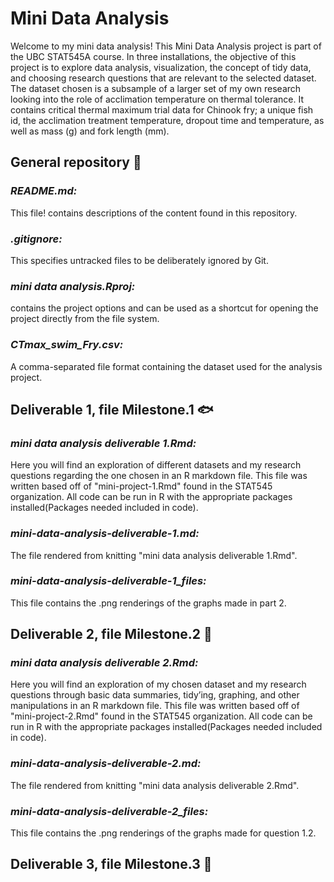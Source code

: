 # **Mini Data Analysis** 

Welcome to my mini data analysis!
This Mini Data Analysis project is part of the UBC STAT545A course. In three installations, the objective of this project is to explore data analysis, visualization, the concept of tidy data, and choosing research questions that are relevant to the selected dataset. The dataset chosen is a subsample of a larger set of my own research looking into the role of acclimation temperature on thermal tolerance. It contains critical thermal maximum trial data for Chinook fry; a unique fish id, the acclimation treatment temperature, dropout time and temperature, as well as mass (g) and fork length (mm).

## General repository 🌊

### *README.md:*

This file! contains descriptions of the content found in this repository.


### *.gitignore:*

This specifies untracked files to be deliberately ignored by Git.


### *mini data analysis.Rproj:*

contains the project options and can be used as a shortcut for opening the project directly from the file system.

### *CTmax_swim_Fry.csv:*

A comma-separated file format containing the dataset used for the analysis project.

## Deliverable 1, file Milestone.1 :fish:

### *mini data analysis deliverable 1.Rmd:*

Here you will find an exploration of different datasets and my research questions regarding the one chosen in an R markdown file. This file was written based off of "mini-project-1.Rmd" found in the STAT545 organization.
All code can be run in R with the appropriate packages installed(Packages needed included in code).


### *mini-data-analysis-deliverable-1.md:*

The file rendered from knitting "mini data analysis deliverable 1.Rmd".


### *mini-data-analysis-deliverable-1_files:*

This file contains the .png renderings of the graphs made in part 2. 

## Deliverable 2, file Milestone.2 🐠

### *mini data analysis deliverable 2.Rmd:*

Here you will find an exploration of my chosen dataset and my research questions through basic data summaries, tidy’ing, graphing, and other manipulations in an R markdown file. This file was written based off of "mini-project-2.Rmd" found in the STAT545 organization.
All code can be run in R with the appropriate packages installed(Packages needed included in code).

### *mini-data-analysis-deliverable-2.md:*

The file rendered from knitting "mini data analysis deliverable 2.Rmd".

### *mini-data-analysis-deliverable-2_files:*

This file contains the .png renderings of the graphs made for question 1.2.

## Deliverable 3, file Milestone.3 🦈

